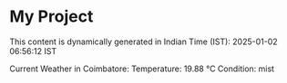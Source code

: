 # My Project

This content is dynamically generated in Indian Time (IST): 2025-01-02 06:56:12 IST


Current Weather in Coimbatore:
Temperature: 19.88 °C
Condition: mist
